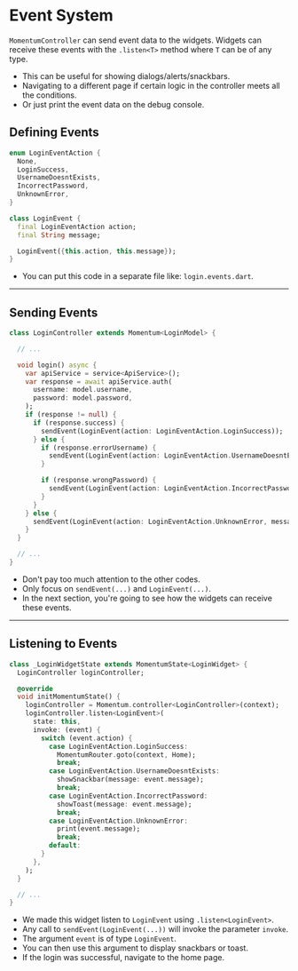 # Event System
`MomentumController` can send event data to the widgets. Widgets can receive these events with the `.listen<T>` method where `T` can be of any type.

- This can be useful for showing dialogs/alerts/snackbars.
- Navigating to a different page if certain logic in the controller meets all the conditions.
- Or just print the event data on the debug console.

## Defining Events

```dart
enum LoginEventAction {
  None,
  LoginSuccess,
  UsernameDoesntExists,
  IncorrectPassword,
  UnknownError,
}

class LoginEvent {
  final LoginEventAction action;
  final String message;

  LoginEvent({this.action, this.message});
}
```

- You can put this code in a separate file like: `login.events.dart`.

<hr>

## Sending Events

```dart
class LoginController extends Momentum<LoginModel> {

  // ...

  void login() async {
    var apiService = service<ApiService>();
    var response = await apiService.auth(
      username: model.username,
      password: model.password,
    );
    if (response != null) {
      if (response.success) {
        sendEvent(LoginEvent(action: LoginEventAction.LoginSuccess));
      } else {
        if (response.errorUsername) {
          sendEvent(LoginEvent(action: LoginEventAction.UsernameDoesntExists, message: 'The username "${model.username}" doesn\'t exists.'));
        }

        if (response.wrongPassword) {
          sendEvent(LoginEvent(action: LoginEventAction.IncorrectPassword, message: 'The password is wrong.'));
        }
      }
    } else {
      sendEvent(LoginEvent(action: LoginEventAction.UnknownError, message: 'Unknown error occurred.'));
    }
  }

  // ...
}
```

- Don't pay too much attention to the other codes.
- Only focus on `sendEvent(...)` and `LoginEvent(...)`.
- In the next section, you're going to see how the widgets can receive these events.

<hr>

## Listening to Events

```dart
class _LoginWidgetState extends MomentumState<LoginWidget> {
  LoginController loginController;

  @override
  void initMomentumState() {
    loginController = Momentum.controller<LoginController>(context);
    loginController.listen<LoginEvent>(
      state: this,
      invoke: (event) {
        switch (event.action) {
          case LoginEventAction.LoginSuccess:
            MomentumRouter.goto(context, Home);
            break;
          case LoginEventAction.UsernameDoesntExists:
            showSnackbar(message: event.message);
            break;
          case LoginEventAction.IncorrectPassword:
            showToast(message: event.message);
            break;
          case LoginEventAction.UnknownError:
            print(event.message);
            break;
          default:
        }
      },
    );
  }

  // ...
}
```

- We made this widget listen to `LoginEvent` using `.listen<LoginEvent>`.
- Any call to `sendEvent(LoginEvent(...))` will invoke the parameter `invoke`.
- The argument `event` is of type `LoginEvent`.
- You can then use this argument to display snackbars or toast.
- If the login was successful, navigate to the home page.